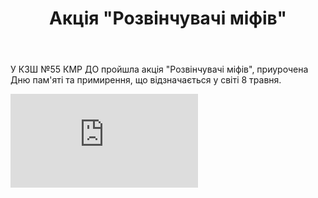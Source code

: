 ﻿---
title: Акція "Розвінчувачі міфів"
---

У КЗШ №55 КМР ДО пройшла акція "Розвінчувачі міфів", приурочена Дню пам'яті та примирення, що відзначається у світі 8 травня.

<embed src="https://www.slideshare.net/slideshow/embed_code/key/jmOgR5caculBkQ?hostedIn=slideshare&page=upload" />

